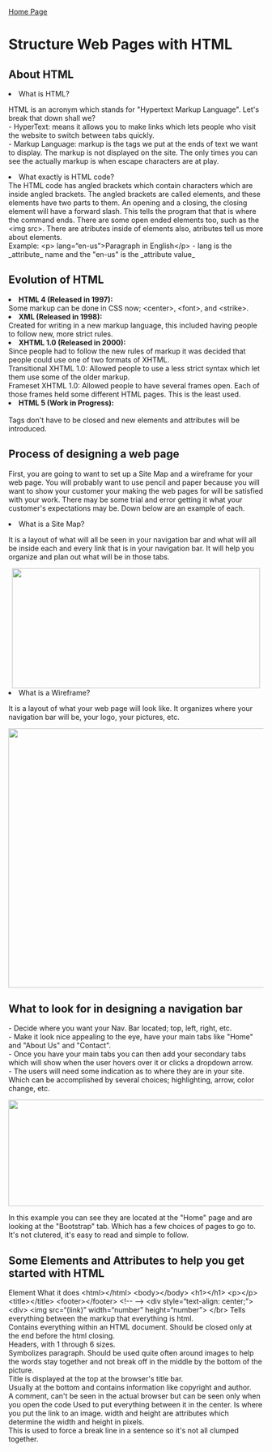 <!DOCTYPE html>

[Home Page](README.md)

<title>DISCUSSION_04</title>

<html>
            <h1>Structure Web Pages with HTML</h1>
    <body>
            <h2>About HTML</h2>
            <li>What is HTML?</li>
    <p>
    HTML is an acronym which stands for "Hypertext Markup Language". Let's break that down shall we?<br>
    - HyperText: means it allows you to make links which lets people who visit the website to switch between tabs quickly.<br>
    - Markup Language: markup is the tags we put at the ends of text we want to display. The markup is not displayed on the site. The only times you can see the actually markup is when escape characters are at play. 
            <li>What exactly is HTML code?</li>
    The HTML code has angled brackets which contain characters which are inside angled brackets. The angled brackets are called elements, and these elements have two parts to them. An opening and a closing, the closing element will have a forward slash. This tells the program that that is where the command ends. There are some open ended elements too, such as the &lt;img src&gt;. There are atributes inside of elements also, atributes tell us more about elements. <br>
    Example: &lt;p&gt; lang=&ldquo;en-us&rdquo;&gt;Paragraph in English&lt;/p&gt;
    - lang is the _attribute_ name and the "en-us" is the _attribute value_
    </p>
            <h2>Evolution of HTML</h2>
    <p>
    <li><b>HTML 4 (Released in 1997):</b></li>
         Some markup can be done in CSS now; &lt;center&gt;, &lt;font&gt;, and &lt;strike&gt;.
    <li><b>XML (Released in 1998):</b></li>
         Created for writing in a new markup language, this included having people to follow new, more strict rules. <br>
    <li><b>XHTML 1.0 (Released in 2000):</b></li>
         Since people had to follow the new rules of markup it was decided that people could use one of two formats of XHTML. <br>
         Transitional XHTML 1.0: Allowed people to use a less strict syntax which let them use some of the older markup.<br>
         Frameset XHTML 1.0: Allowed people to have several frames open. Each of those frames held some different HTML pages. This is the least used.<br>
    <li><b>HTML 5 (Work in Progress):</b></li> <br>
         Tags don't have to be closed and new elements and attributes will be introduced. 
    </p>
            <h2>Process of designing a web page</h2>
    <p>
    First, you are going to want to set up a Site Map and a wireframe for your web page. You will probably want to use pencil and paper because you will want to show your customer your making the web pages for will be satisfied with your work. There may be some trial and error getting it what your customer's expectations may be. Down below are an example of each. 
    </p>
        <li>What is a Site Map?</li>
        <p>
        It is a layout of what will all be seen in your navigation bar and what will all be inside each and every link that is in your navigation bar. It will help you organize and plan out what will be in those tabs. 
        </p>
        <div style="text-align: center;">
         <img src="https://miro.medium.com/max/490/0*fmTh6pyS31Q3ShmG.jpg" width="490" height="237">
         </div>
        <li> What is a Wireframe?</li>
    <p>
        It is a layout of what your web page will look like. It organizes where your navigation bar will be, your logo, your pictures, etc.
    </p>
        <div style="text-align: center;">
         <img src="https://moqups.com/blog/wp-content/uploads/2020/02/Screen4b.png" width="512" height="512"> 
         </div>
             <h2>What to look for in designing a navigation bar</h2>
    <p>
        - Decide where you want your Nav. Bar located; top, left, right, etc.<br>
        - Make it look nice appealing to the eye, have your main tabs like "Home" and "About Us" and "Contact".<br>
        - Once you have your main tabs you can then add your secondary tabs which will show when the user hovers over it or clicks a dropdown arrow.<br>
        - The users will need some indication as to where they are in your site. Which can be accomplished by several choices; highlighting, arrow, color change, etc.  
    </p>
        <div style="text-align: center;">
    <img src="https://www.jquery-az.com/wp-content/uploads/2015/11/9.3-Bootstrap-navbar-custom.png" width="943" height="210">
         </div>
    <p>
    In this example you can see they are located at the "Home" page and are looking at the "Bootstrap" tab. Which has a few choices of pages to go to. It's not clutered, it's easy to read and simple to follow.</p>
    <h2>Some Elements and Attributes to help you get started with HTML</h2>
    <thead>
        <tr>
            <th class="vertical">Element</th>
            <th class="vertical">What it does</th>
        </tr>
    </thead>
    <tbody>
        <tr>
            <td> &lt;html&gt;&lt;/html&gt;</td>
            <td> &lt;body&gt;&lt;/body&gt;</td>
            <td> &lt;h1&gt;&lt;/h1&gt;</td>
            <td> &lt;p&gt;&lt;/p&gt;</td>
            <td> &lt;title&gt;&lt;/title&gt;</td>
            <td> &lt;footer&gt;&lt;/footer&gt;</td>
            <td> &lt;!-- --&gt;</td>
            <td> &lt;div style=&ldquo;text-align: center;&rdquo;&gt;&lt;div&gt;</td>
            <td> &lt;img src=&ldquo;(link)&rdquo; width=&ldquo;number&rdquo; height=&ldquo;number&rdquo;&gt;</td>
            <td> &lt;/br&gt;</td>
        </tr>
        <tr>
            <td>Tells everything between the markup that everything is html.</td><br>
            <td>Contains everything within an HTML document. Should be closed only at the end before the html closing.</td><br>
            <td>Headers, with 1 through 6 sizes.</td><br>
            <td>Symbolizes paragraph. Should be used quite often around images to help the words stay together and not break off in the middle by the bottom of the picture.</td><br>
            <td>Title is displayed at the top at the browser's title bar.</td><br>
            <td>Usually at the bottom and contains information like copyright and author.</td><br>
            <td>A comment, can't be seen in the actual browser but can be seen only when you open the code</td>
            <td>Used to put everything between it in the center.</td>
            <td>Is where you put the link to an image. width and height are attributes which determine the width and height in pixels.</td><br>
            <td>This is used to force a break line in a sentence so it's not all clumped together.</td>
        </tr>
    </tbody>
     </table>
     <!-- I am very confused as to how to get the table to show like the other tables, like the one on the Markdown page. I've looked it up and I can't seem to find an answer. Unless I just didn't see it. But Idk -->
     <head>
    </body>
</html>